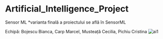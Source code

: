 # Artificial_Intelligence_Project
Sensor ML 
*varianta finală a proiectului se află în SensorML

Echipă: Bojescu Bianca, Carp Marcel, Musteață Cecilia, Pichiu Cristina
![ai1](https://github.com/CristinaaPichiu/Artificial_Intelligence_Project/assets/118998541/6eee99a6-9325-4bce-ad78-2115280681f0)
